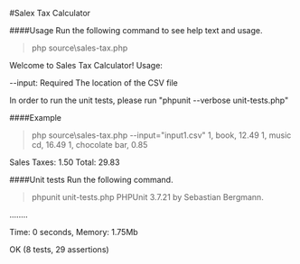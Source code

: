 #Salex Tax Calculator

####Usage
Run the following command to see help text and usage.

>php source\sales-tax.php

Welcome to Sales Tax Calculator!
Usage:

--input:        Required        The location of the CSV file

In order to run the unit tests, please run "phpunit --verbose unit-tests.php"

####Example
>php source\sales-tax.php --input="input1.csv"
1,  book, 12.49
1,  music cd, 16.49
1,  chocolate bar, 0.85

Sales Taxes: 1.50
Total: 29.83

####Unit tests
Run the following command.

>phpunit unit-tests.php
PHPUnit 3.7.21 by Sebastian Bergmann.

........

Time: 0 seconds, Memory: 1.75Mb

OK (8 tests, 29 assertions)
